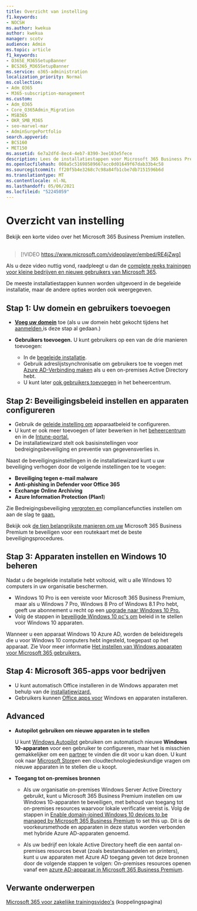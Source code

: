 ```yaml
---
title: Overzicht van instelling
f1.keywords:
- NOCSH
ms.author: kwekua
author: kwekua
manager: scotv
audience: Admin
ms.topic: article
f1_keywords:
- O365E_M365SetupBanner
- BCS365_M365SetupBanner
ms.service: o365-administration
localization_priority: Normal
ms.collection:
- Adm_O365
- M365-subscription-management
ms.custom:
- Adm_O365
- Core_O365Admin_Migration
- MSB365
- OKR_SMB_M365
- seo-marvel-mar
- AdminSurgePortfolio
search.appverid:
- BCS160
- MET150
ms.assetid: 6e7a2dfd-8ec4-4eb7-8390-3ee103e5fece
description: Lees de installatiestappen voor Microsoft 365 Business Premium, van een abonnement, het toevoegen van een domein en gebruikers tot het instellen van beveiligingsbeleid en meer.
ms.openlocfilehash: 008a5c51698589667acc0d01649f67dab33b4c58
ms.sourcegitcommit: ff20f5b4e3268c7c98a84fb1cbe7db7151596b6d
ms.translationtype: MT
ms.contentlocale: nl-NL
ms.lasthandoff: 05/06/2021
ms.locfileid: "52245059"
---
```

# <a name="overview-of-setup"></a>Overzicht van instelling

Bekijk een korte video over het Microsoft 365 Business Premium instellen.<br><br>

> [!VIDEO https://www.microsoft.com/videoplayer/embed/RE4jZwg] 

Als u deze video nuttig vond, raadpleegt u dan de [complete reeks trainingen voor kleine bedrijven en nieuwe gebruikers van Microsoft 365](../business-video/index.yml).

De meeste installatiestappen kunnen worden uitgevoerd in de begeleide installatie, maar de andere opties worden ook weergegeven.

## <a name="step-1-add-your-domain-and-users"></a>Stap 1: Uw domein en gebruikers toevoegen

   - **[Voeg uw domein](set-up.md#add-your-domain-to-personalize-sign-in)** toe (als u uw domein hebt gekocht tijdens het [aanmelden,](sign-up.md)is deze stap al gedaan.)

   - **Gebruikers toevoegen.** U kunt gebruikers op een van de drie manieren toevoegen:
        - In de [begeleide installatie](set-up.md#add-users-in-the-wizard).
        - Gebruik adreslijstsynchronisatie om gebruikers toe te voegen met [Azure AD-Verbinding maken](../enterprise/set-up-directory-synchronization.md) als u een on-premises Active Directory hebt.
        - U kunt later [ook gebruikers toevoegen](../admin/add-users/add-users.md) in het beheercentrum.
## <a name="step-2-set-up-security-policies-and-configure-devices"></a>Stap 2: Beveiligingsbeleid instellen en apparaten configureren 

  - Gebruik de [geleide instelling om](set-up.md#protect-your-organization) apparaatbeleid te configureren. 
  - U kunt er ook meer toevoegen of later bewerken in het [beheercentrum](view-policies-and-devices.md) en in de [Intune-portal.](/intune/tutorial-walkthrough-intune-portal)
  - De installatiewizard stelt ook basisinstellingen voor bedreigingsbeveiliging en preventie van gegevensverlies in.
  
  Naast de beveiligingsinstellingen in de installatiewizard kunt u uw beveiliging verhogen door de volgende instellingen toe te voegen:

- **Beveiliging tegen e-mail malware**
- **Anti-phishing in Defender voor Office 365**
- **Exchange Online Archiving**
- **Azure Information Protection (Plan1**)

Zie Bedreigingsbeveiliging [vergroten en](increase-threat-protection.md) compliancefuncties instellen om aan de slag te [gaan.](set-up-compliance.md)

Bekijk ook [de tien belangrijkste manieren om uw](/office365/admin/security-and-compliance/secure-your-business-data) Microsoft 365 Business Premium te beveiligen voor een routekaart met de beste beveiligingsprocedures.

## <a name="step-3-set-up-and-manage-windows-10-devices"></a>Stap 3: Apparaten instellen en Windows 10 beheren

Nadat u de begeleide installatie hebt voltooid, wilt u alle Windows 10 computers in uw organisatie beschermen.
  
- Windows 10 Pro is een [](pre-requisites-for-data-protection.md) vereiste voor Microsoft 365 Business Premium, maar als u Windows 7 Pro, Windows 8 Pro of Windows 8.1 Pro hebt, geeft uw abonnement u recht op een [upgrade naar Windows 10 Pro.](./upgrade-to-windows-pro-creators-update.md)
- Volg de stappen in [beveiligde Windows 10 pc's om](secure-win-10-pcs.md) beleid in te stellen voor Windows 10 apparaten.

Wanneer u een apparaat Windows 10 Azure AD, worden de beleidsregels die u voor Windows 10 computers hebt ingesteld, toegepast op het apparaat. Zie Voor meer informatie [Het instellen van Windows apparaten voor Microsoft 365 gebruikers.](set-up-windows-devices.md)

## <a name="step-4-install-microsoft-365-apps-for-business"></a>Stap 4: Microsoft 365-apps voor bedrijven
- U kunt automatisch Office installeren in de Windows apparaten met behulp van de [installatiewizard.](set-up.md#deploy-office-365-client-apps)
- Gebruikers kunnen [Office apps voor](/office365/admin/setup/install-applications) Windows en apparaten installeren.
     
## <a name="advanced"></a>Advanced
- **Autopilot gebruiken om nieuwe apparaten in te stellen**
            
     U kunt [Windows Autopilot](add-autopilot-devices-and-profile.md) gebruiken om automatisch nieuwe **Windows 10-apparaten** voor een gebruiker te configureren, maar het is misschien gemakkelijker om een [partner](https://www.microsoft.com/solution-providers/search) te vinden die dit voor u kan doen. U kunt ook naar [Microsoft Store](https://go.microsoft.com/fwlink/?linkid=874598)en een cloudtechnologiedeskundige vragen om nieuwe apparaten in te stellen die u koopt.

- **Toegang tot on-premises bronnen**

     - Als uw organisatie on-premises Windows Server Active Directory gebruikt, kunt u Microsoft 365 Business Premium instellen om uw Windows 10-apparaten te beveiligen, met behoud van toegang tot on-premises resources waarvoor lokale verificatie vereist is. Volg de stappen in [Enable domain-joined Windows 10 devices to be managed by Microsoft 365 Business Premium](manage-windows-devices.md) to set this up. Dit is de voorkeursmethode en apparaten in deze status worden verbonden met hybride Azure AD-apparaten genoemd.

    - Als uw bedrijf een lokale Active Directory heeft die een aantal on-premises resources bevat (zoals bestandsaandelen en printers), kunt u uw apparaten met Azure AD toegang geven tot deze bronnen door de volgende stappen te volgen: On-premises resources openen vanaf een [azure AD-apparaat in Microsoft 365 Business Premium](access-resources.md).

## <a name="related-content"></a>Verwante onderwerpen

[Microsoft 365 voor zakelijke trainingsvideo's](../business-video/index.yml) (koppelingspagina)
